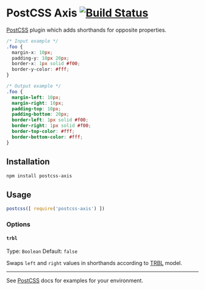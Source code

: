 # PostCSS Axis [![Build Status](https://travis-ci.org/kinday/postcss-axis.svg)](https://travis-ci.org/kinday/postcss-axis)

[PostCSS] plugin which adds shorthands for opposite properties.

[PostCSS]: https://github.com/postcss/postcss

```css
/* Input example */
.foo {
  margin-x: 10px;
  padding-y: 10px 20px;
  border-x: 1px solid #f00;
  border-y-color: #fff;
}
```

```css
/* Output example */
.foo {
  margin-left: 10px;
  margin-right: 10px;
  padding-top: 10px;
  padding-bottom: 20px;
  border-left: 1px solid #f00;
  border-right: 1px solid #f00;
  border-top-color: #fff;
  border-bottom-color: #fff;
}
```

## Installation

```bash
npm install postcss-axis
```

## Usage

```js
postcss([ require('postcss-axis') ])
```

### Options

#### `trbl`
Type: `Boolean`
Default: `false`

Swaps `left` and `right` values in shorthands according to [TRBL] model.

[TRBL]: https://developer.mozilla.org/en-US/docs/Web/CSS/Shorthand_properties

---

See [PostCSS] docs for examples for your environment.
